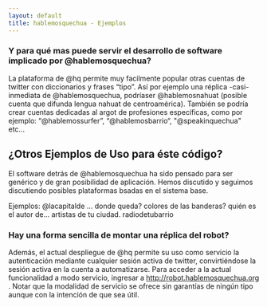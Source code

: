 ```yaml
---
layout: default
title: hablemosquechua - Ejemplos
---
```


### Y para qué mas puede servir el desarrollo de software implicado por @hablemosquechua?

La plataforma de @hq permite muy facilmente popular otras cuentas de twitter con diccionarios y frases “tipo”. Así por ejemplo una réplica -casi- inmediata de @hablemosquechua, podríaser @hablemosnahuat (posible cuenta que difunda lengua nahuat de centroamérica). También se podría crear cuentas dedicadas al argot de profesiones específicas, como por ejemplo: “@hablemossurfer”, “@hablemosbarrio“, "@speakinquechua" etc...

## ¿Otros Ejemplos de Uso para éste código?

El software detrás de @hablemosquechua ha sido pensado para ser genérico y de gran
posibilidad de aplicación. Hemos discutido y seguimos discutiendo posibles
plataformas bsadas en el sistema base.  

Ejemplos:
@lacapitalde ...
donde queda?
colores de las banderas?
quién es el autor de...
artistas de tu ciudad.
radiodetubarrio 

### Hay una forma sencilla de montar una réplica del robot?

Además, el actual despliegue de @hq permite su uso como servicio la autenticación mediante cualquier sesión activa de twitter, convirtiéndose la sesión activa en la cuenta a automatizarse. Para acceder a la actual funcionalidad a modo servicio, ingresar a http://robot.hablemosquechua.org . Notar que la modalidad de servicio se ofrece sin garantías de ningún tipo aunque con la intención de que sea útil.


